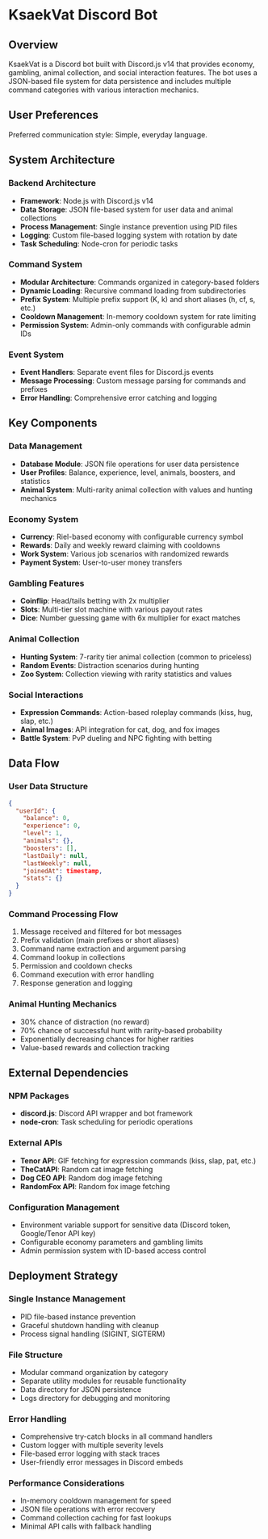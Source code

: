 # KsaekVat Discord Bot

## Overview

KsaekVat is a Discord bot built with Discord.js v14 that provides economy, gambling, animal collection, and social interaction features. The bot uses a JSON-based file system for data persistence and includes multiple command categories with various interaction mechanics.

## User Preferences

Preferred communication style: Simple, everyday language.

## System Architecture

### Backend Architecture
- **Framework**: Node.js with Discord.js v14
- **Data Storage**: JSON file-based system for user data and animal collections
- **Process Management**: Single instance prevention using PID files
- **Logging**: Custom file-based logging system with rotation by date
- **Task Scheduling**: Node-cron for periodic tasks

### Command System
- **Modular Architecture**: Commands organized in category-based folders
- **Dynamic Loading**: Recursive command loading from subdirectories
- **Prefix System**: Multiple prefix support (K, k) and short aliases (h, cf, s, etc.)
- **Cooldown Management**: In-memory cooldown system for rate limiting
- **Permission System**: Admin-only commands with configurable admin IDs

### Event System
- **Event Handlers**: Separate event files for Discord.js events
- **Message Processing**: Custom message parsing for commands and prefixes
- **Error Handling**: Comprehensive error catching and logging

## Key Components

### Data Management
- **Database Module**: JSON file operations for user data persistence
- **User Profiles**: Balance, experience, level, animals, boosters, and statistics
- **Animal System**: Multi-rarity animal collection with values and hunting mechanics

### Economy System
- **Currency**: Riel-based economy with configurable currency symbol
- **Rewards**: Daily and weekly reward claiming with cooldowns
- **Work System**: Various job scenarios with randomized rewards
- **Payment System**: User-to-user money transfers

### Gambling Features
- **Coinflip**: Head/tails betting with 2x multiplier
- **Slots**: Multi-tier slot machine with various payout rates
- **Dice**: Number guessing game with 6x multiplier for exact matches

### Animal Collection
- **Hunting System**: 7-rarity tier animal collection (common to priceless)
- **Random Events**: Distraction scenarios during hunting
- **Zoo System**: Collection viewing with rarity statistics and values

### Social Interactions
- **Expression Commands**: Action-based roleplay commands (kiss, hug, slap, etc.)
- **Animal Images**: API integration for cat, dog, and fox images
- **Battle System**: PvP dueling and NPC fighting with betting

## Data Flow

### User Data Structure
```json
{
  "userId": {
    "balance": 0,
    "experience": 0,
    "level": 1,
    "animals": {},
    "boosters": [],
    "lastDaily": null,
    "lastWeekly": null,
    "joinedAt": timestamp,
    "stats": {}
  }
}
```

### Command Processing Flow
1. Message received and filtered for bot messages
2. Prefix validation (main prefixes or short aliases)
3. Command name extraction and argument parsing
4. Command lookup in collections
5. Permission and cooldown checks
6. Command execution with error handling
7. Response generation and logging

### Animal Hunting Mechanics
- 30% chance of distraction (no reward)
- 70% chance of successful hunt with rarity-based probability
- Exponentially decreasing chances for higher rarities
- Value-based rewards and collection tracking

## External Dependencies

### NPM Packages
- **discord.js**: Discord API wrapper and bot framework
- **node-cron**: Task scheduling for periodic operations

### External APIs
- **Tenor API**: GIF fetching for expression commands (kiss, slap, pat, etc.)
- **TheCatAPI**: Random cat image fetching
- **Dog CEO API**: Random dog image fetching  
- **RandomFox API**: Random fox image fetching

### Configuration Management
- Environment variable support for sensitive data (Discord token, Google/Tenor API key)
- Configurable economy parameters and gambling limits
- Admin permission system with ID-based access control

## Deployment Strategy

### Single Instance Management
- PID file-based instance prevention
- Graceful shutdown handling with cleanup
- Process signal handling (SIGINT, SIGTERM)

### File Structure
- Modular command organization by category
- Separate utility modules for reusable functionality
- Data directory for JSON persistence
- Logs directory for debugging and monitoring

### Error Handling
- Comprehensive try-catch blocks in all command handlers
- Custom logger with multiple severity levels
- File-based error logging with stack traces
- User-friendly error messages in Discord embeds

### Performance Considerations
- In-memory cooldown management for speed
- JSON file operations with error recovery
- Command collection caching for fast lookups
- Minimal API calls with fallback handling